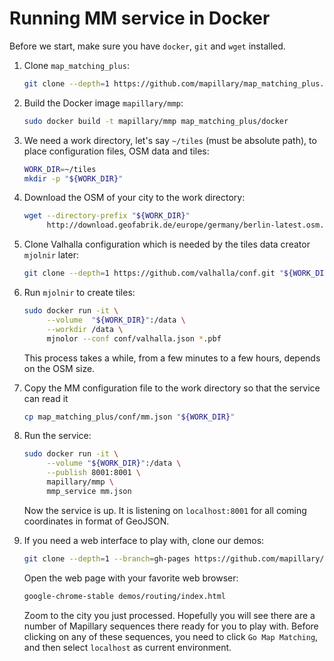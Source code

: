 # Running MM service in Docker

Before we start, make sure you have `docker`, `git` and `wget` installed.

1. Clone `map_matching_plus`:
   ```sh
   git clone --depth=1 https://github.com/mapillary/map_matching_plus.git
   ```

2. Build the Docker image `mapillary/mmp`:
   ```sh
   sudo docker build -t mapillary/mmp map_matching_plus/docker
   ```

3. We need a work directory, let's say `~/tiles` (must be absolute
   path), to place configuration files, OSM data and tiles:
   ```sh
   WORK_DIR=~/tiles
   mkdir -p "${WORK_DIR}"
   ```

4. Download the OSM of your city to the work directory:
   ```sh
   wget --directory-prefix "${WORK_DIR}"
        http://download.geofabrik.de/europe/germany/berlin-latest.osm.pbf
   ```

5. Clone Valhalla configuration which is needed by the tiles data
   creator `mjolnir` later:
   ```sh
   git clone --depth=1 https://github.com/valhalla/conf.git "${WORK_DIR}/conf"
   ```

6. Run `mjolnir` to create tiles:
   ```sh
   sudo docker run -it \
        --volume  "${WORK_DIR}":/data \
        --workdir /data \
        mjnolor --conf conf/valhalla.json *.pbf
   ```

   This process takes a while, from a few minutes to a few hours,
   depends on the OSM size.

7. Copy the MM configuration file to the work directory so that the
   service can read it

   ```sh
   cp map_matching_plus/conf/mm.json "${WORK_DIR}"
   ```

8. Run the service:

   ```sh
   sudo docker run -it \
        --volume "${WORK_DIR}":/data \
        --publish 8001:8001 \
        mapillary/mmp \
        mmp_service mm.json
   ```

   Now the service is up. It is listening on `localhost:8001` for all
   coming coordinates in format of GeoJSON.

9. If you need a web interface to play with, clone our demos:
   ```sh
   git clone --depth=1 --branch=gh-pages https://github.com/mapillary/demos.git
   ```

   Open the web page with your favorite web browser:
   ```sh
   google-chrome-stable demos/routing/index.html
   ```

   Zoom to the city you just processed. Hopefully you will see there
   are a number of Mapillary sequences there ready for you to play
   with. Before clicking on any of these sequences, you need to click
   `Go Map Matching`, and then select `localhost` as current
   environment.
